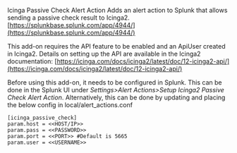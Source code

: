 Icinga Passive Check Alert Action
Adds an alert action to Splunk that allows sending a passive check result to Icinga2. [https://splunkbase.splunk.com/app/4944/](https://splunkbase.splunk.com/app/4944/)

This add-on requires the API feature to be enabled and an ApiUser created in Icinga2. Details on setting up the API are available in the Icinga2 documentation: [https://icinga.com/docs/icinga2/latest/doc/12-icinga2-api/](https://icinga.com/docs/icinga2/latest/doc/12-icinga2-api/)

Before using this add-on, it needs to be configured in Splunk. This can be done in the Splunk UI under *Settings>Alert Actions>Setup Icinga2 Passive Check Alert Action*. Alternatively, this can be done by updating and placing the below config in local/alert_actions.conf

    [icinga_passive_check]
    param.host = <<HOST/IP>>
    param.pass = <<PASSWORD>>
    param.port = <<PORT>> #Default is 5665
    param.user = <<USERNAME>>

